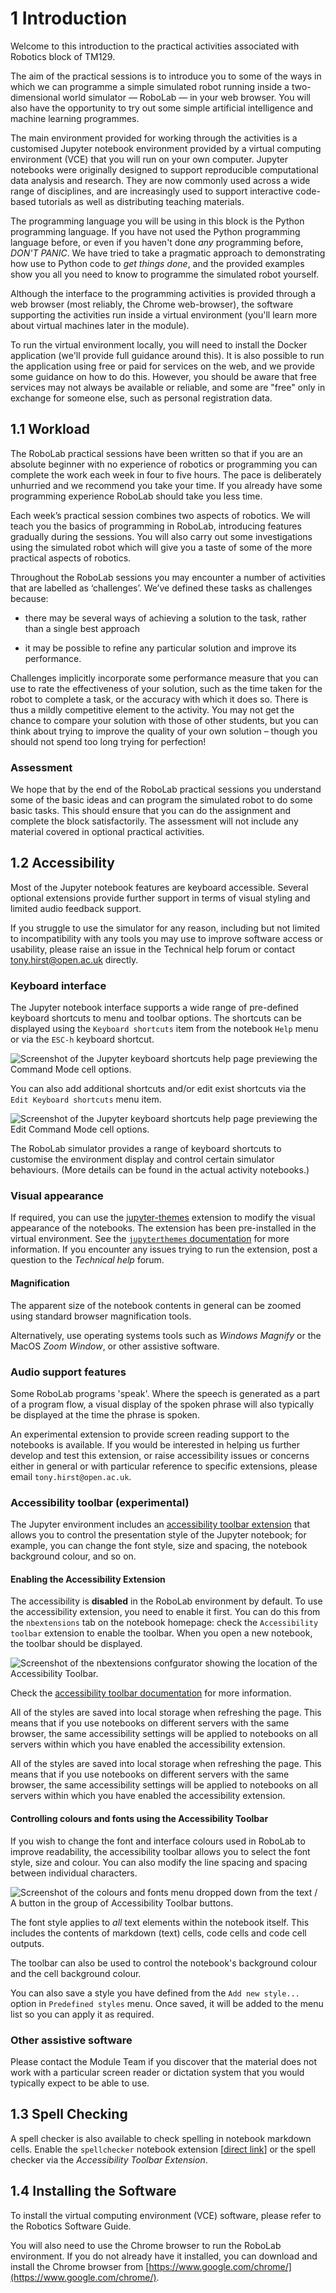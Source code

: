 # 1 Introduction

Welcome to this introduction to the practical activities associated with Robotics block of TM129.

The aim of the practical sessions is to introduce you to some of the ways in which we can programme a simple simulated robot running inside a two-dimensional world simulator — RoboLab — in your web browser. You will also have the opportunity to try out some simple artificial intelligence and machine learning programmes.

The main environment provided for working through the activities is a customised Jupyter notebook environment provided by a virtual computing environment (VCE) that you will run on your own computer. Jupyter notebooks were originally designed to support reproducible computational data analysis and research. They are now commonly used across a wide range of disciplines, and are increasingly used to support interactive code-based tutorials as well as distributing teaching materials.

The programming language you will be using in this block is the Python programming language. If you have not used the Python programming language before, or even if you haven't done *any* programming before, *DON'T PANIC*. We have tried to take a pragmatic approach to demonstrating how use to Python code to *get things done*, and the provided examples show you all you need to know to programme the simulated robot yourself.

Although the interface to the programming activities is provided through a web browser (most reliably, the Chrome web-browser), the software supporting the activities run inside a virtual environment (you'll learn more about virtual machines later in the module).

To run the virtual environment locally, you will need to install the Docker application (we'll provide full guidance around this). It is also possible to run the application using free or paid for services on the web, and we provide some guidance on how to do this. However, you should be aware that free services may not always be available or reliable, and some are "free" only in exchange for someone else, such as personal registration data.


## 1.1 Workload

The RoboLab practical sessions have been written so that if you are an absolute beginner with no experience of robotics or programming you can complete the work each week in four to five hours. The pace is deliberately unhurried and we recommend you take your time. If you already have some programming experience RoboLab should take you less time.

Each week’s practical session combines two aspects of robotics. We will teach you the basics of programming in RoboLab, introducing features gradually during the sessions. You will also carry out some investigations using the simulated robot which will give you a taste of some of the more practical aspects of robotics.

Throughout the RoboLab sessions you may encounter a number of activities that are labelled as ‘challenges’. We’ve defined these tasks as challenges because:

- there may be several ways of achieving a solution to the task, rather than a single best approach

- it may be possible to refine any particular solution and improve its performance.

Challenges implicitly incorporate some performance measure that you can use to rate the effectiveness of your solution, such as the time taken for the robot to complete a task, or the accuracy with which it does so. There is thus a mildly competitive element to the activity. You may not get the chance to compare your solution with those of other students, but you can think about trying to improve the quality of your own solution – though you should not spend too long trying for perfection!


### Assessment

We hope that by the end of the RoboLab practical sessions you understand some of the basic ideas and can program the simulated robot to do some basic tasks. This should ensure that you can do the assignment and complete the block satisfactorily. The assessment will not include any material covered in optional practical activities.


## 1.2 Accessibility

Most of the Jupyter notebook features are keyboard accessible. Several optional extensions provide further support in terms of visual styling and limited audio feedback support.

If you struggle to use the simulator for any reason, including but not limited to incompatibility with any tools you may use to improve software access or usability, please raise an issue in the Technical help forum or contact tony.hirst@open.ac.uk directly.


### Keyboard interface

The Jupyter notebook interface supports a wide range of pre-defined keyboard shortcuts to menu and toolbar options. The shortcuts can be displayed using the `Keyboard shortcuts` item from the notebook `Help` menu or via the `ESC-h` keyboard shortcut.

![Screenshot of the Jupyter keyboard shortcuts help page previewing the Command Mode cell options.](../images/00_01_jupyter_nb_shortcuts.png)

You can also add additional shortcuts and/or edit exist shortcuts via the `Edit Keyboard shortcuts` menu item.

![Screenshot of the Jupyter keyboard shortcuts help page previewing the Edit Command Mode cell options.](../images/00_01_jupyter_nb_edit_shortcuts.png)

The RoboLab simulator provides a range of keyboard shortcuts to customise the environment display and control certain simulator behaviours. (More details can be found in the actual activity notebooks.)


### Visual appearance
If required, you can use the  [jupyter-themes](https://github.com/dunovank/jupyter-themes) extension to modify the visual appearance of the notebooks. The extension has been pre-installed in the virtual environment. See the [`jupyterthemes` documentation](https://github.com/dunovank/jupyter-themes) for more information. If you encounter any issues trying to run the extension, post a question to the *Technical help* forum.


#### Magnification

The apparent size of the notebook contents in general can be zoomed using standard browser magnification tools. 

Alternatively, use operating systems tools such as *Windows Magnify* or the MacOS *Zoom Window*, or other assistive software.


### Audio support features

Some RoboLab programs 'speak'. Where the speech is generated as a part of a program flow, a visual display of the spoken phrase will also typically be displayed at the time the phrase is spoken.

An experimental extension to provide screen reading support to the notebooks is available. If you would be interested in helping us further develop and test this extension, or raise accessibility issues or concerns either in general or with particular reference to specific extensions, please email `tony.hirst@open.ac.uk`.


### Accessibility toolbar (experimental)

The Jupyter environment includes an [accessibility toolbar extension](https://github.com/uclixnjupyternbaccessibility/accessibility_toolbar) that allows you to control the presentation style of the Jupyter notebook; for example, you can change the font style, size and spacing, the notebook background colour, and so on.


#### Enabling the Accessibility Extension

The accessibility is __disabled__ in the RoboLab environment by default. To use the accessibility extension, you need to enable it first. You can do this from the `nbextensions` tab on the notebook homepage: check the `Accessibility toolbar` extension to enable the toolbar. When you open a new notebook, the toolbar should be displayed.

![Screenshot of the nbextensions confgurator showing the location of the Accessibility Toolbar.](../images/00_01_nb_extensions_accessibility.png)

Check the [accessibility toolbar documentation](https://github.com/uclixnjupyternbaccessibility/accessibility_toolbar#toolbar-summary) for more information.

All of the styles are saved into local storage when refreshing the page. This means that if you use notebooks on different servers with the same browser, the same accessibility settings will be applied to notebooks on all servers within which you have enabled the accessibility extension.

All of the styles are saved into local storage when refreshing the page. This means that if you use notebooks on different servers with the same browser, the same accessibility settings will be applied to notebooks on all servers within which you have enabled the accessibility extension.


#### Controlling colours and fonts using the Accessibility Toolbar

If you wish to change the font and interface colours used in RoboLab to improve readability, the accessibility toolbar allows you to select the font style, size and colour. You can also modify the line spacing and spacing between individual characters.

![Screenshot of the colours and fonts menu dropped down from the text / A button in the group of Accessibility Toolbar buttons.](../images/00_01_accessibility_display.png)
 
The font style applies to *all* text elements within the notebook itself. This includes the contents of markdown (text) cells, code cells and code cell outputs.

The toolbar can also be used to control the notebook's background colour and the cell background colour.

You can also save a style you have defined from the `Add new style...` option in `Predefined styles` menu. Once saved, it will be added to the menu list so you can apply it as required. 


### Other assistive software

Please contact the Module Team if you discover that the material does not work with a particular screen reader or dictation system that you would typically expect to be able to use.


## 1.3 Spell Checking
A spell checker is also available to check spelling in notebook markdown cells. Enable the `spellchecker` notebook extension [[direct link](/nbextensions/?nbextension=spellchecker/main])] or the spell checker via the *Accessibility Toolbar Extension*.


## 1.4 Installing the Software

To install the virtual computing environment (VCE) software, please refer to the Robotics Software Guide.

You will also need to use the Chrome browser to run the RoboLab environment. If you do not already have it installed, you can download and install the Chrome browser from [https://www.google.com/chrome/](https://www.google.com/chrome/).
